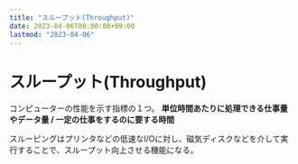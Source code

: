```yaml
---
title: "スループット(Throughput)"
date: 2023-04-06T00:00:00+09:00
lastmod: "2023-04-06"
---
```

# スループット(Throughput)

コンピューターの性能を示す指標の１つ。
**単位時間あたりに処理できる仕事量やデータ量 / 一定の仕事をするのに要する時間**

スルーピングはプリンタなどの低速なI/Oに対し、磁気ディスクなどを介して実行することで、スループット向上させる機能になる。